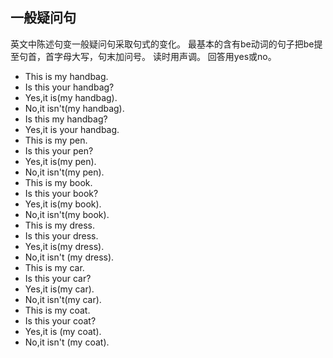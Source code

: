 ## 一般疑问句
英文中陈述句变一般疑问句采取句式的变化。
最基本的含有be动词的句子把be提至句首，首字母大写，句末加问号。
读时用声调。
回答用yes或no。
- This is my handbag.
- Is this your handbag?
- Yes,it is(my handbag).
- No,it isn't(my handbag).
- Is this my handbag?
- Yes,it is your handbag.
- This is my pen.
- Is this your pen?
- Yes,it is(my pen).
- No,it isn't(my pen).
- This is my book.
- Is this your book?
- Yes,it is(my book).
- No,it isn't(my book).
- This is my dress.
- Is this your dress.
- Yes,it is(my dress).
- No,it isn't (my dress).
- This is my car.
- Is this your car?
- Yes,it is(my car).
- No,it isn't(my car).
- This is my coat.
- Is this your coat?
- Yes,it is (my coat).
- No,it isn't (my coat).